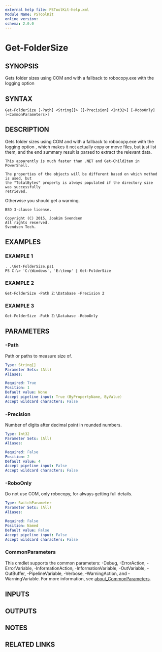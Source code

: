 ```yaml
---
external help file: PSToolKit-help.xml
Module Name: PSToolKit
online version:
schema: 2.0.0
---
```


# Get-FolderSize

## SYNOPSIS
Gets folder sizes using COM and with a fallback to robocopy.exe with the logging option

## SYNTAX

```
Get-FolderSize [-Path] <String[]> [[-Precision] <Int32>] [-RoboOnly] [<CommonParameters>]
```

## DESCRIPTION
Gets folder sizes using COM and with a fallback to robocopy.exe with the logging option
,
    which makes it not actually copy or move files, but just list them, and the end
    summary result is parsed to extract the relevant data.

    This apparently is much faster than .NET and Get-ChildItem in PowerShell.

    The properties of the objects will be different based on which method is used, but
    the "TotalBytes" property is always populated if the directory size was successfully
    retrieved.
Otherwise you should get a warning.

    BSD 3-clause license.

    Copyright (C) 2015, Joakim Svendsen
    All rights reserved.
    Svendsen Tech.

## EXAMPLES

### EXAMPLE 1
```
. .\Get-FolderSize.ps1
PS C:\> 'C:\Windows', 'E:\temp' | Get-FolderSize
```

### EXAMPLE 2
```
Get-FolderSize -Path Z:\Database -Precision 2
```

### EXAMPLE 3
```
Get-FolderSize -Path Z:\Database -RoboOnly
```

## PARAMETERS

### -Path
Path or paths to measure size of.

```yaml
Type: String[]
Parameter Sets: (All)
Aliases:

Required: True
Position: 1
Default value: None
Accept pipeline input: True (ByPropertyName, ByValue)
Accept wildcard characters: False
```

### -Precision
Number of digits after decimal point in rounded numbers.

```yaml
Type: Int32
Parameter Sets: (All)
Aliases:

Required: False
Position: 2
Default value: 4
Accept pipeline input: False
Accept wildcard characters: False
```

### -RoboOnly
Do not use COM, only robocopy, for always getting full details.

```yaml
Type: SwitchParameter
Parameter Sets: (All)
Aliases:

Required: False
Position: Named
Default value: False
Accept pipeline input: False
Accept wildcard characters: False
```

### CommonParameters
This cmdlet supports the common parameters: -Debug, -ErrorAction, -ErrorVariable, -InformationAction, -InformationVariable, -OutVariable, -OutBuffer, -PipelineVariable, -Verbose, -WarningAction, and -WarningVariable. For more information, see [about_CommonParameters](http://go.microsoft.com/fwlink/?LinkID=113216).

## INPUTS

## OUTPUTS

## NOTES

## RELATED LINKS
